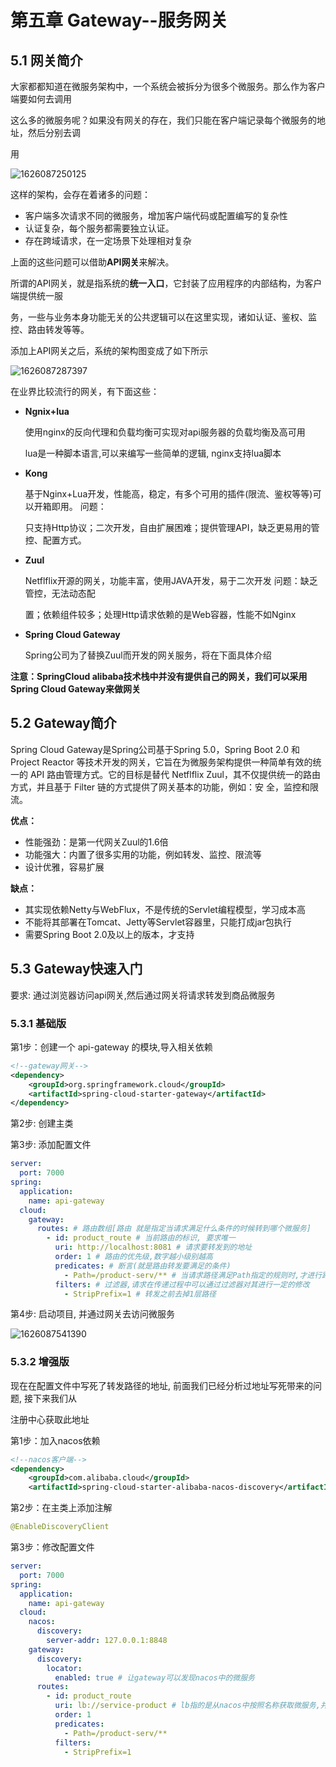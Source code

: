 # **第五章** **Gateway--服务网关**

## **5.1** **网关简介** 

大家都都知道在微服务架构中，一个系统会被拆分为很多个微服务。那么作为客户端要如何去调用 

这么多的微服务呢？如果没有网关的存在，我们只能在客户端记录每个微服务的地址，然后分别去调 

用

![1626087250125](1626087250125.png)

这样的架构，会存在着诸多的问题： 

- 客户端多次请求不同的微服务，增加客户端代码或配置编写的复杂性 
- 认证复杂，每个服务都需要独立认证。 
- 存在跨域请求，在一定场景下处理相对复杂

上面的这些问题可以借助**API网关**来解决。 

所谓的API网关，就是指系统的**统一入口**，它封装了应用程序的内部结构，为客户端提供统一服 

务，一些与业务本身功能无关的公共逻辑可以在这里实现，诸如认证、鉴权、监控、路由转发等等。 

添加上API网关之后，系统的架构图变成了如下所示

![1626087287397](1626087287397.png)

在业界比较流行的网关，有下面这些： 

- **Ngnix+lua** 

  使用nginx的反向代理和负载均衡可实现对api服务器的负载均衡及高可用 

  lua是一种脚本语言,可以来编写一些简单的逻辑, nginx支持lua脚本 

- **Kong** 

  基于Nginx+Lua开发，性能高，稳定，有多个可用的插件(限流、鉴权等等)可以开箱即用。 问题： 

  只支持Http协议；二次开发，自由扩展困难；提供管理API，缺乏更易用的管控、配置方式。 

- **Zuul**

   Netflflix开源的网关，功能丰富，使用JAVA开发，易于二次开发 问题：缺乏管控，无法动态配 

  置；依赖组件较多；处理Http请求依赖的是Web容器，性能不如Nginx

- **Spring Cloud Gateway** 

  Spring公司为了替换Zuul而开发的网关服务，将在下面具体介绍

**注意：SpringCloud alibaba技术栈中并没有提供自己的网关，我们可以采用Spring Cloud Gateway来做网关**

## **5.2 Gateway简介**

Spring Cloud Gateway是Spring公司基于Spring 5.0，Spring Boot 2.0 和 Project Reactor 等技术开发的网关，它旨在为微服务架构提供一种简单有效的统一的 API 路由管理方式。它的目标是替代 Netflflix Zuul，其不仅提供统一的路由方式，并且基于 Filter 链的方式提供了网关基本的功能，例如：安 全，监控和限流。

**优点：** 

- 性能强劲：是第一代网关Zuul的1.6倍 
- 功能强大：内置了很多实用的功能，例如转发、监控、限流等 
- 设计优雅，容易扩展

**缺点：** 

- 其实现依赖Netty与WebFlux，不是传统的Servlet编程模型，学习成本高 
- 不能将其部署在Tomcat、Jetty等Servlet容器里，只能打成jar包执行 
- 需要Spring Boot 2.0及以上的版本，才支持

## **5.3 Gateway**快速入门

要求: 通过浏览器访问api网关,然后通过网关将请求转发到商品微服务

### **5.3.1** **基础版**

第1步：创建一个 api-gateway 的模块,导入相关依赖

```xml
<!--gateway网关--> 
<dependency>
    <groupId>org.springframework.cloud</groupId>
    <artifactId>spring-cloud-starter-gateway</artifactId> 
</dependency>
```

第2步: 创建主类

第3步: 添加配置文件

```yml
server:
  port: 7000
spring:
  application:
    name: api-gateway
  cloud:
    gateway:
      routes: # 路由数组[路由 就是指定当请求满足什么条件的时候转到哪个微服务]
        - id: product_route # 当前路由的标识, 要求唯一
          uri: http://localhost:8081 # 请求要转发到的地址
          order: 1 # 路由的优先级,数字越小级别越高
          predicates: # 断言(就是路由转发要满足的条件)
            - Path=/product-serv/** # 当请求路径满足Path指定的规则时,才进行路由转发
          filters: # 过滤器,请求在传递过程中可以通过过滤器对其进行一定的修改
            - StripPrefix=1 # 转发之前去掉1层路径
```

第4步: 启动项目, 并通过网关去访问微服务

![1626087541390](1626087541390.png)

### **5.3.2** **增强版**

现在在配置文件中写死了转发路径的地址, 前面我们已经分析过地址写死带来的问题, 接下来我们从 

注册中心获取此地址

第1步：加入nacos依赖

```xml
<!--nacos客户端--> 
<dependency> 
    <groupId>com.alibaba.cloud</groupId> 
    <artifactId>spring-cloud-starter-alibaba-nacos-discovery</artifactId> </dependency>
```

第2步：在主类上添加注解

```java
@EnableDiscoveryClient
```

第3步：修改配置文件

```yml
server:
  port: 7000
spring:
  application:
    name: api-gateway
  cloud:
    nacos:
      discovery:
        server-addr: 127.0.0.1:8848
    gateway:
      discovery:
        locator:
          enabled: true # 让gateway可以发现nacos中的微服务
      routes:
        - id: product_route
          uri: lb://service-product # lb指的是从nacos中按照名称获取微服务,并遵循负载均 衡策略
          order: 1
          predicates:
            - Path=/product-serv/**
          filters:
            - StripPrefix=1
```

